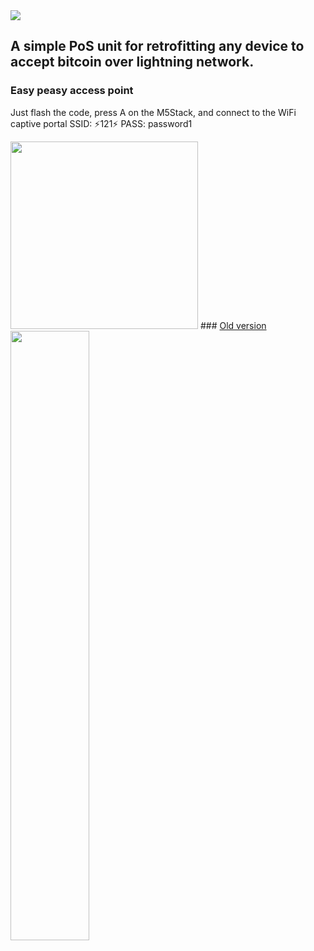 
<img align="center" src="https://i.imgur.com/wVll1tP.png">

## A simple PoS unit for retrofitting any device to accept bitcoin over lightning network.

### Easy peasy access point

Just flash the code, press A on the M5Stack, and connect to the WiFi captive portal SSID: ⚡121⚡ PASS: password1

<img width="300" src="https://i.imgur.com/Er9TGmY.png">
### <a align="center" href="https://github.com/arcbtc/M5Stack121">Old version</a>
<img src="https://i.imgur.com/I8T5QVe.gif" width="50%">
